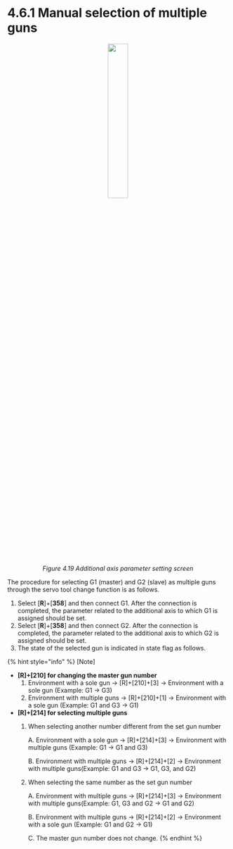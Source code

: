 ﻿# 4.6.1 Manual selection of multiple guns

<p align="center">
 <img src="../../_assets/image_32_eng.png" width="30%"></img>
 <em><p align="center">Figure 4.19 Additional axis parameter setting screen</p></em>
</p>

The procedure for selecting G1 (master) and G2 (slave) as multiple guns through the servo tool change function is as follows.

1. Select \[**R**]+\[**358**] and then connect G1. After the connection is completed, the parameter related to the additional axis to which G1 is assigned should be set.
2. Select \[**R**]+\[**358**] and then connect G2. After the connection is completed, the parameter related to the additional axis to which G2 is assigned should be set.
3. The state of the selected gun is indicated in state flag as follows.

{% hint style="info" %}
[Note]  
* **\[R]+\[210] for changing the master gun number**
  1. Environment with a sole gun → \[R]+\[210]+\[3] → Environment with a sole gun (Example: G1 → G3)
  2. Environment with multiple guns → \[R]+\[210]+\[1] → Environment with a sole gun (Example: G1 and G3 → G1)
* **\[R]+\[214] for selecting multiple guns**
  1.  When selecting another number different from the set gun number

      A. Environment with a sole gun → \[R]+\[214]+\[3] → Environment with multiple guns (Example: G1 → G1 and G3)

      B. Environment with multiple guns → \[R]+\[214]+\[2] → Environment with multiple guns(Example: G1 and G3 → G1, G3, and G2)
  2.  When selecting the same number as the set gun number

      A. Environment with multiple guns → \[R]+\[214]+\[3] →  Environment with multiple guns(Example: G1, G3 and G2 → G1 and G2)

      B. Environment with multiple guns → \[R]+\[214]+\[2] → Environment with a sole gun (Example: G1 and G2 → G1)

      C. The master gun number does not change.
{% endhint %}

